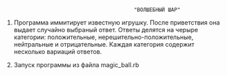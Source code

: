                                               "ВОЛШЕБНЫЙ ШАР"

1. Программа иммитирует известную игрушку.
После приветствия она выдает случайно выбраный ответ.
Ответы делятся на черыре категории: положительные, нерешительно-положительные, нейтральные и отрицательные.
Каждая категория содержит несколько вариаций ответов.

2. Запуск программы из файла magic_ball.rb
